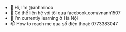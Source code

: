 - 👋 Hi, I’m @anhminoo
- 👀  Có thể liên hệ với tôi qua facebook.com/vnanh1507
- 🌱 I’m currently learning  ở Hà Nội 
- 📫 How to reach me qua số  điện thoại: 0773383047

<!---
anhminoo/anhminoo is a ✨ special ✨ repository because its `README.md` (this file) appears on your GitHub profile.
You can click the Preview link to take a look at your changes.
--->
